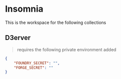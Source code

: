 # Insomnia
This is the workspace for the following collections

## D3erver
> requires the following private environment added

```json
{
	"FOUNDRY_SECRET": "",
	"FORGE_SECRET": ""
}
```
